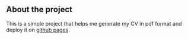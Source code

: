 ## About the project

This is a simple project that helps me generate my CV in pdf format and deploy it on [github pages](https://dresha-dev.github.io/cv/).